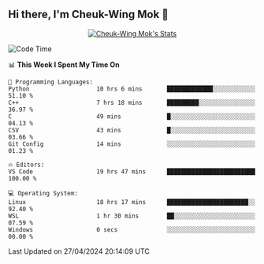 ## Hi there, I'm Cheuk-Wing Mok 👋

<!--
**mozro0327/mozro0327** is a ✨ _special_ ✨ repository because its `README.md` (this file) appears on your GitHub profile.

Here are some ideas to get you started:

- 🔭 I’m currently working on ...
- 🌱 I’m currently learning ...
- 👯 I’m looking to collaborate on ...
- 🤔 I’m looking for help with ...
- 💬 Ask me about ...
- 📫 How to reach me: ...
- 😄 Pronouns: ...
- ⚡ Fun fact: ...
-->

<p align="center">
  <a href="https://github.com/mozro0327" class="rich-diff-level-one">
    <img src="https://github-readme-stats.vercel.app/api?username=mozro0327&title_color=333&text_color=777" alt="Cheuk-Wing Mok's Stats" >
    <!-- &hide=issues
    <img src="https://github-readme-stats.vercel.app/api?username=mozro0327&hide=issues&title_color=333&text_color=777" alt="Cheuk-Wing Mok's Stats" >
    -->
  </a>
</p>

<!--START_SECTION:waka-->
![Code Time](http://img.shields.io/badge/Code%20Time-2%2C543%20hrs%2027%20mins-blue)

📊 **This Week I Spent My Time On** 

```text
💬 Programming Languages: 
Python                   10 hrs 6 mins       █████████████░░░░░░░░░░░░   51.10 % 
C++                      7 hrs 18 mins       █████████░░░░░░░░░░░░░░░░   36.97 % 
C                        49 mins             █░░░░░░░░░░░░░░░░░░░░░░░░   04.13 % 
CSV                      43 mins             █░░░░░░░░░░░░░░░░░░░░░░░░   03.66 % 
Git Config               14 mins             ░░░░░░░░░░░░░░░░░░░░░░░░░   01.23 % 

🔥 Editors: 
VS Code                  19 hrs 47 mins      █████████████████████████   100.00 % 

💻 Operating System: 
Linux                    18 hrs 17 mins      ███████████████████████░░   92.40 % 
WSL                      1 hr 30 mins        ██░░░░░░░░░░░░░░░░░░░░░░░   07.59 % 
Windows                  0 secs              ░░░░░░░░░░░░░░░░░░░░░░░░░   00.00 % 
```


 Last Updated on 27/04/2024 20:14:09 UTC
<!--END_SECTION:waka-->
